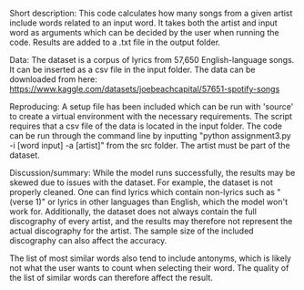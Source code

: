 Short description:
This code calculates how many songs from a given artist include words related to an input word. It takes both the artist and input word as arguments which can be decided by the user when running the code. Results are added to a .txt file in the output folder.

Data:
The dataset is a corpus of lyrics from 57,650 English-language songs. It can be inserted as a csv file in the input folder. 
The data can be downloaded from here: https://www.kaggle.com/datasets/joebeachcapital/57651-spotify-songs

Reproducing:
A setup file has been included which can be run with 'source' to create a virtual environment with the necessary requirements. The script requires that a csv file of the data is located in the input folder. The code can be run through the command line by inputting "python assignment3.py -i [word input] -a [artist]" from the src folder. The artist must be part of the dataset.

Discussion/summary:
While the model runs successfully, the results may be skewed due to issues with the dataset.
For example, the dataset is not properly cleaned. One can find lyrics which contain non-lyrics such as "(verse 1)" or lyrics in other languages than English, which the model won't work for.
Additionally, the dataset does not always contain the full discography of every artist, and the results may therefore not represent the actual discography for the artist. The sample size of the included discography can also affect the accuracy.

The list of most similar words also tend to include antonyms, which is likely not what the user wants to count when selecting their word. The quality of the list of similar words can therefore affect the result.